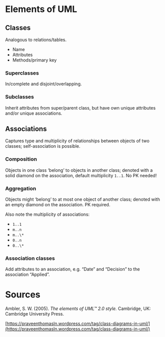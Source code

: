 
# Elements of UML

## Classes

Analogous to relations/tables.

- Name
- Attributes
- Methods/primary key

### Superclasses 

In/complete and disjoint/overlapping.

### Subclasses

Inherit attributes from super/parent class, but have own unique attributes and/or unique associations.  


## Associations

Captures type and multiplicity of relationships between objects of two classes; self-association is possible.

### Composition

Objects in one class ‘belong’ to objects in another class; denoted with a solid diamond on the association, default multiplicity `1..1`. No PK needed!

### Aggregation

Objects might ‘belong’ to at most one object of another class; denoted with an empty diamond on the association. PK required.

Also note the multiplicity of associations: 

- `1..1`
- `m..n`
- `m..\*` 
- `0..n` 
- `0..\*`

### Association classes 

Add attributes to an association, e.g. “Date” and “Decision” to the association “Applied”.




# Sources

Ambler, S. W. (2005). _The elements of UML™ 2.0 style._ Cambridge, UK: Cambridge University Press.

[https://praveenthomasln.wordpress.com/tag/class-diagrams-in-uml/](https://praveenthomasln.wordpress.com/tag/class-diagrams-in-uml/)